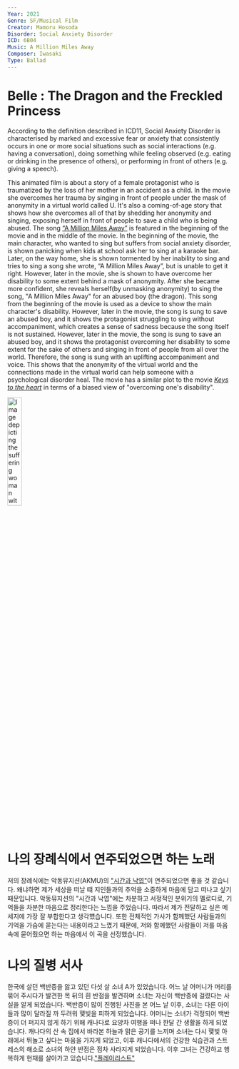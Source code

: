 ```yaml
---
Year: 2021
Genre: SF/Musical Film
Creator: Mamoru Hosoda
Disorder: Social Anxiety Disorder
ICD: 6B04
Music: A Million Miles Away
Composer: Iwasaki
Type: Ballad
---
```


# Belle : The Dragon and the Freckled Princess

 According to the definition described in ICD11, Social Anxiety Disorder is characterised by marked and excessive fear or anxiety that consistently occurs in one or more social situations such as social interactions (e.g. having a conversation), doing something while feeling observed (e.g. eating or drinking in the presence of others), or performing in front of others (e.g. giving a speech).
 
 This animated film is about a story of a female protagonist who is traumatized by the loss of her mother in an accident as a child. In the movie she overcomes her trauma by singing in front of people under the mask of anonymity in a virtual world called U. It's also a coming-of-age story that shows how she overcomes all of that by shedding her anonymity and singing, exposing herself in front of people to save a child who is being abused.
 The song [“A Million Miles Away”](https://youtu.be/UaZrspJ7eVY?si=SFAFhkcIqjb3qbv8) is featured in the beginning of the movie and in the middle of the movie. In the beginning of the movie, the main character, who wanted to sing but suffers from social anxiety disorder, is shown panicking when kids at school ask her to sing at a karaoke bar. Later, on the way home, she is shown tormented by her inability to sing and tries to sing a song she wrote, “A Million Miles Away”, but is unable to get it right. However, later in the movie, she is shown to have overcome her disability to some extent behind a mask of anonymity. After she became more confident, she reveals herself(by unmasking anonymity) to sing the song, "A Million Miles Away" for an abused boy (the dragon). This song from the beginning of the movie is used as a device to show the main character's disability. However, later in the movie, the song is sung to save an abused boy, and it shows the protagonist struggling to sing without accompaniment, which creates a sense of sadness because the song itself is not sustained. However, later in the movie, the song is sung to save an abused boy, and it shows the protagonist overcoming her disability to some extent for the sake of others and singing in front of people from all over the world. Therefore, the song is sung with an uplifting accompaniment and voice. This shows that the anonymity of the virtual world and the connections made in the virtual world can help someone with a psychological disorder heal. The movie has a similar plot to the movie [*Keys to the heart*](choi_jeongin.md) in terms of a biased view of "overcoming one's disability".

<img src="./huh_yejin_img.png" alt="Image depicting the suffering woman with social axiety disorder and the moment when she overcame the disorder" style="width:25%;" />

# 나의 장례식에서 연주되었으면 하는 노래

 저의 장례식에는 악동뮤지션(AKMU)의 ["시간과 낙엽"](https://youtu.be/dbpepFegS6Y?si=pHaH_HAwkZyBse08)이 연주되었으면 좋을 것 같습니다. 왜냐하면 제가 세상을 떠날 떄 지인들과의 추억을 소중하게 마음에 담고 떠나고 싶기 때문입니다. 악동뮤지션의 "시간과 낙엽"에는 차분하고 서정적인 분위기의 멜로디로, 기억들을 차분한 마음으로 정리한다는 느낌을 주었습니다. 따라서 제가 전달하고 싶은 메세지에 가장 잘 부합한다고 생각헀습니다. 또한 전체적인 가사가 함께했던 사람들과의 기억을 가슴에 묻는다는 내용이라고 느꼈기 때문에, 저와 함께했던 사람들이 저를 마음속에 묻어줬으면 하는 마음에서 이 곡을 선정했습니다.

# 나의 질병 서사

 한국에 살던 백반증을 앓고 있던 다섯 살 소녀 A가 있었습니다. 어느 날 어머니가 머리를 묶어 주시다가 발견한 목 뒤의 흰 반점을 발견하며 소녀는 자신이 백반증에 걸렸다는 사실을 알게 되었습니다. 백반증이 많이 진행된 사진을 본 어느 날 이후, 소녀는 다른 아이들과 많이 달라질 까 두려워 햋빛을 피하게 되었습니다. 어머니는 소녀가 걱정되어 백반증이 더 퍼지지 않게 하기 위해 캐나다로 요양차 여행을 떠나 한달 간 생활을 하게 되었습니다. 캐나다의 산 속 집에서 바라본 하늘과 맑은 공기를 느끼며 소녀는 다시 햋빛 아래에서 뛰놀고 싶다는 마음을 가지게 되었고, 이후 캐나다에서의 건강한 식습관과 스트레스의 해소로 소녀의 하얀 반점은 점차 사라지게 되었습니다. 이후 그녀는 건강하고 행복하게 현재를 살아가고 있습니다.["플레이리스트"](https://youtube.com/playlist?list=PL7FobXDvtLPWFnarvHhdsANk86SeRLeEb&feature=shared)
